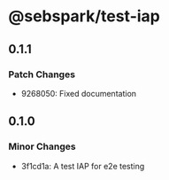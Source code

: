 # @sebspark/test-iap

## 0.1.1

### Patch Changes

- 9268050: Fixed documentation

## 0.1.0

### Minor Changes

- 3f1cd1a: A test IAP for e2e testing
